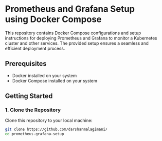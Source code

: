 # Prometheus and Grafana Setup using Docker Compose

This repository contains Docker Compose configurations and setup instructions for deploying Prometheus and Grafana to monitor a Kubernetes cluster and other services. The provided setup ensures a seamless and efficient deployment process.

## Prerequisites

- Docker installed on your system
- Docker Compose installed on your system

## Getting Started

### 1. Clone the Repository

Clone this repository to your local machine:

```bash
git clone https://github.com/darshanmalagimani/
cd prometheus-grafana-setup
